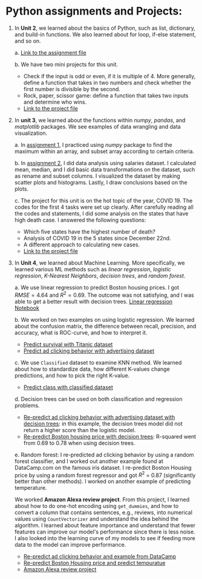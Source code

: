 # Python assignments and Projects:

1. In **Unit 2**, we learned about the basics of Python, such as list, dictionary, and build-in functions. We also learned about for loop, if-else statement, and so on. 

   a. [Link to the assignment file](https://github.com/XiaonaZhou/data_analytics_2/blob/main/Python/Unit_2/Unit_2_lesson_2%263%264%265%266.ipynb)
   
   b. We have two mini projects for this unit.
      - Check if the input is odd or even, if it is multiple of 4. More generally, define a function that takes in two numbers and check whether the first number is divisible by the second. 
      - Rock, paper, scissor game: define a function that takes two inputs and determine who wins. 
      - [Link to the project file](https://github.com/XiaonaZhou/data_analytics_2/blob/main/Python/Unit_2/Python_Project_Odd_or_Even_and__Rock_Paper_Scissors.ipynb)
      
2. In **unit 3**, we learned about the functions within *numpy*, *pandas*, and *matplotlib* packages. We see examples of data wrangling and data visualization. 
   
   a. In [assignment 1](https://github.com/XiaonaZhou/data_analytics_2/blob/main/Python/Unit_3/Unit3_NumPy_Assignment_1.ipynb), I practiced using *numpy* package to find the maximum within an array, and subset array according to certain criteria. 
   
   b. In [assignment 2](https://github.com/XiaonaZhou/data_analytics_2/blob/main/Python/Unit_3/Unit3_Python_Advanced_Pandas_DataWrangling_Assignment.ipynb), I did data analysis using salaries dataset. I calculated mean, median, and I did basic data transformations on the dataset, such as rename and subset columns. I visualized the dataset by making scatter plots and histograms. Lastly, I draw conclusions based on the plots. 
   
   c. The project for this unit is on the hot topic of the year, COVID 19. The codes for the first 4 tasks were set up clearly. After carefully reading all the codes and statements, I did some analysis on the states that have high death case. I answered the following questions:
   
      - Which five states have the highest number of death?
      - Analysis of COVID 19 in the 5 states since December 22nd. 
      - A different approach to calculating new cases. 
      - [Link to the project file](https://github.com/XiaonaZhou/data_analytics_2/blob/main/Python/Unit_3/COVID19_DATA_ANALYSIS.ipynb)
3. In **Unit 4**, we learned about Machine Learning. More specifically, we learned various ML methods such as *linear regression*, *logistic regression*, *K-Nearest Neighbors*, *decision trees*, and *random forest*. 

   a. We use linear regression to predict Boston housing prices. I got $RMSE = 4.64$ and $R^2 =  0.69$. The outcome was not satisfying, and I was able to get a better result with decision trees. [Linear regression Notebook](https://github.com/XiaonaZhou/data_analytics_2/blob/main/Python/Unit_4/Linear_Regression_Boston_Housing_Guided_Project.ipynb)
   
   b. We worked on two examples on using logistic regression. We learned about the confusion matrix, the difference between recall, precision, and accuracy, what is ROC-curve, and how to interpret it.    
   
      - [Predict survival with Titanic dataset](https://github.com/XiaonaZhou/data_analytics_2/blob/main/Python/Unit_4/Logistic_Regression_Titanic_Class_Notes.ipynb)
      - [Predict ad clicking behavior with advertising dataset](https://github.com/XiaonaZhou/data_analytics_2/blob/main/Python/Unit_4/Logistic_regression_predict_ad_click.ipynb)
      
   c. We use `Classified` dataset to examine KNN method. We learned about how to standardize data, how different K-values change predictions, and how to pick the right K-value.
      - [Predict class with classified dataset](https://github.com/XiaonaZhou/data_analytics_2/blob/main/Python/Unit_4/KNN_with_Classified_dataset.ipynb)
      
   d. Decision trees can be used on both classification and regression problems. 
      - [Re-predict ad clicking behavior with advertising dataset with decision trees](https://github.com/XiaonaZhou/data_analytics_2/blob/main/Python/Unit_4/Decision_Tree_Classification.ipynb): in this example, the decision trees model did not return a higher score than the logistic model.
      - [Re-predict Boston housing price with decision trees](https://github.com/XiaonaZhou/data_analytics_2/blob/main/Python/Unit_4/Decision_Tree_Regression.ipynb): R-squared went from 0.69 to 0.78 when using decision trees. 
      
   e. Random forest: I re-predicted ad clicking behavior by using a random forest classifier, and I worked out another example found at DataCamp.com on the famous iris dataset. I re-predict Boston Housing price by using a random forest regressor and got $R^2$ = 0.87 (significantly better than other methods). I worked on another example of predicting temperature. 
   
   We worked **Amazon Alexa review project**. From this project, I learned about how to do one-hot encoding using `get_dummies`, and how to convert a column that contains sentences, e.g., reviews,  into numerical values using `CountVectorizer` and understand the idea behind the algorithm. I learned about feature importance and understand that fewer features can improve our model's performance since there is less noise. I also looked into the learning curve of my models to see if feeding more data to the model can improve performance. 
      - [Re-predict ad clicking behavior and example from DataCamp](https://github.com/XiaonaZhou/data_analytics_2/blob/main/Python/Unit_4/Random_forest_classification.ipynb)
      - [Re-predict Boston Housing price and predict tempuratue](https://github.com/XiaonaZhou/data_analytics_2/blob/main/Python/Unit_4/Random_forest_regression.ipynb)
      - [Amazon Alexa review project](https://github.com/XiaonaZhou/data_analytics_2/blob/main/Python/Unit_4/Amazon_Alexa_Review_RandomForest_Classifications_Guided_Project.ipynb)
